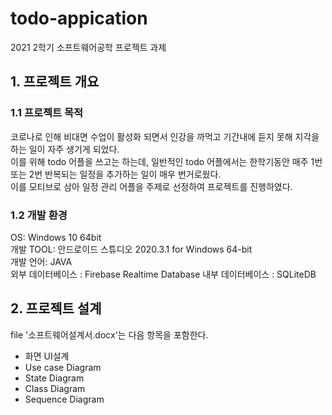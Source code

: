 # todo-appication
2021 2학기 소프트웨어공학 프로젝트 과제

## 1. 프로젝트 개요
### 1.1 프로젝트 목적

코로나로 인해 비대면 수업이 활성화 되면서 인강을 까먹고 기간내에 듣지 못해 지각을 하는 일이 자주 생기게 되었다.   
이를 위해 todo 어플을 쓰고는 하는데, 일반적인 todo 어플에서는 한학기동안 매주 1번 또는 2번 반복되는 일정을 추가하는 일이 매우 번거로웠다.   
이를 모티브로 삼아 일정 관리 어플을 주제로 선정하여 프로젝트를 진행하였다.

### 1.2 개발 환경

OS: Windows 10 64bit   
개발 TOOL: 안드로이드 스튜디오 2020.3.1 for Windows 64-bit    
개발 언어: JAVA   
외부 데이터베이스 : Firebase Realtime Database
내부 데이터베이스 : SQLiteDB

## 2. 프로젝트 설계
file '소프트웨어설계서.docx'는 다음 항목을 포함한다.
- 화면 UI설계   
- Use case Diagram
- State Diagram
- Class Diagram
- Sequence Diagram
